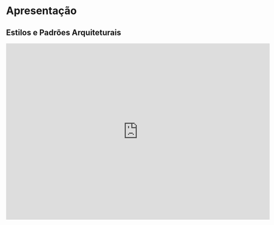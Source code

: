 # Apresentação

## Estilos e Padrões Arquiteturais

<iframe width="720" height="480" src="https://www.youtube.com/embed/IOiMzQNnows" frameborder="0" allow="accelerometer; autoplay; clipboard-write; encrypted-media; gyroscope; picture-in-picture; fullscreen"></iframe>